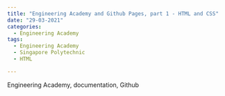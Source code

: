 ```yaml
---
title: "Engineering Academy and Github Pages, part 1 - HTML and CSS"
date: "29-03-2021"
categories:
  - Engineering Academy
tags:
  - Engineering Academy
  - Singapore Polytechnic
  - HTML

---
```


Engineering Academy, documentation, Github
